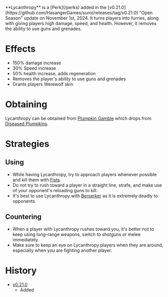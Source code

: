 <Event />
**Lycanthropy** is a [Perk](/perks) added in the [v0.21.0](https://github.com/HasangerGames/suroi/releases/tag/v0.21.0) "Open Season" update on November 1st, 2024. It turns players into furries, along with giving players high damage, speed, and health. However, it removes the ability to use guns and grenades.

# Effects
- 150% damage increase
- 30% Speed increase
- 50% health increase, adds regeneration
- Removes the player's ability to use guns and grenades
- Grants players Werewolf skin

# Obtaining
Lycanthropy can be obtained from [Plumpkin Gamble](/perks/lets_go_gambling) which drops from [Diseased Plumpkins](/obstacles/diseased_plumpkin).

# Strategies
## Using
- While having Lycanthropy, try to approach players whenever possible and kill them with [Fists](/weapons/melee/fists).
- Do not try to rush toward a player in a straight line, strafe, and make use of your opponent's reloading guns to kill.
- It's best to use Lycanthropy with [Berserker](/perks/stark_melee_gauntlet) as it is extremely deadly to opponents.

## Countering
- When a player with Lycanthropy rushes toward you, it's better not to keep using long-range weapons, switch to shotguns or melee immediately.
- Make sure to keep an eye on Lycanthropy players when they are around, especially when you are fighting another player.

# History
- [v0.21.0](https://github.com/HasangerGames/suroi/releases/tag/v0.20.0)
  - Added
